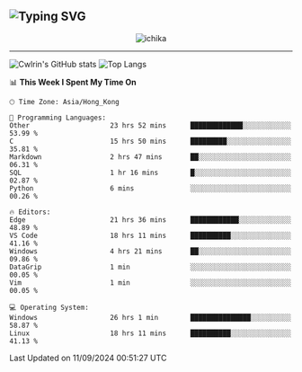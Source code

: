 ![Typing SVG](https://readme-typing-svg.demolab.com?font=Jost&size=24&pause=1000&color=7799EE&vCenter=true&multiline=true&random=false&width=435&height=100&lines=Hi+there;I'm+Sakurakouji+Nanaha;You+can+also+tell+me+Cwlrin%E2%98%86)
---
<p align="center">
  <img src="https://image.cwlrin.wiki/images/2024/06/17/Happy-Birthday2023---.png" alt="ichika" border="0" />
</p>

---
![Cwlrin's GitHub stats](https://github-readme-stats.vercel.app/api?username=cwlrin&show_icons=true&theme=buefy)
![Top Langs](https://github-readme-stats.vercel.app/api/top-langs/?username=cwlrin&layout=compact&hide=html,css)

<!--START_SECTION:waka-->
📊 **This Week I Spent My Time On** 

```text
🕑︎ Time Zone: Asia/Hong_Kong

💬 Programming Languages: 
Other                    23 hrs 52 mins      █████████████░░░░░░░░░░░░   53.99 % 
C                        15 hrs 50 mins      █████████░░░░░░░░░░░░░░░░   35.81 % 
Markdown                 2 hrs 47 mins       ██░░░░░░░░░░░░░░░░░░░░░░░   06.31 % 
SQL                      1 hr 16 mins        █░░░░░░░░░░░░░░░░░░░░░░░░   02.87 % 
Python                   6 mins              ░░░░░░░░░░░░░░░░░░░░░░░░░   00.26 % 

🔥 Editors: 
Edge                     21 hrs 36 mins      ████████████░░░░░░░░░░░░░   48.89 % 
VS Code                  18 hrs 11 mins      ██████████░░░░░░░░░░░░░░░   41.16 % 
Windows                  4 hrs 21 mins       ██░░░░░░░░░░░░░░░░░░░░░░░   09.86 % 
DataGrip                 1 min               ░░░░░░░░░░░░░░░░░░░░░░░░░   00.05 % 
Vim                      1 min               ░░░░░░░░░░░░░░░░░░░░░░░░░   00.05 % 

💻 Operating System: 
Windows                  26 hrs 1 min        ███████████████░░░░░░░░░░   58.87 % 
Linux                    18 hrs 11 mins      ██████████░░░░░░░░░░░░░░░   41.13 % 
```


 Last Updated on 11/09/2024 00:51:27 UTC
<!--END_SECTION:waka-->
